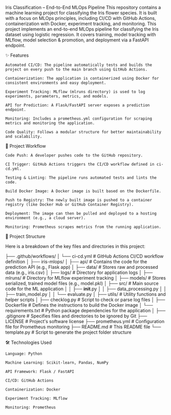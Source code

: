 Iris Classification – End-to-End MLOps Pipeline
This repository contains a machine learning project for classifying the Iris flower species. It is built with a focus on MLOps principles, including CI/CD with GitHub Actions, containerization with Docker, experiment tracking, and monitoring.
This project implements an end-to-end MLOps pipeline for classifying the Iris dataset using logistic regression. It covers training, model tracking with MLflow, model selection & promotion, and deployment via a FastAPI endpoint.

✨ Features

    Automated CI/CD: The pipeline automatically tests and builds the project on every push to the main branch using GitHub Actions.

    Containerization: The application is containerized using Docker for consistent environments and easy deployment.

    Experiment Tracking: MLflow (mlruns directory) is used to log experiments, parameters, metrics, and models.

    API for Prediction: A Flask/FastAPI server exposes a prediction endpoint.

    Monitoring: Includes a prometheus.yml configuration for scraping metrics and monitoring the application.

    Code Quality: Follows a modular structure for better maintainability and scalability.

🌊 Project Workflow

    Code Push: A developer pushes code to the GitHub repository.

    CI Trigger: GitHub Actions triggers the CI/CD workflow defined in ci-cd.yml.

    Testing & Linting: The pipeline runs automated tests and lints the code.

    Build Docker Image: A Docker image is built based on the Dockerfile.

    Push to Registry: The newly built image is pushed to a container registry (like Docker Hub or GitHub Container Registry).

    Deployment: The image can then be pulled and deployed to a hosting environment (e.g., a cloud server).

    Monitoring: Prometheus scrapes metrics from the running application.

📂 Project Structure

Here is a breakdown of the key files and directories in this project:

├── .github/workflows/
│   └── ci-cd.yml           # GitHub Actions CI/CD workflow definition
│
├── iris-mlops/
│   ├── api/                # Contains the code for the prediction API (e.g., Flask app)
│   ├── data/               # Stores raw and processed data (e.g., iris.csv)
│   ├── logs/               # Directory for application logs
│   ├── mlruns/             # Directory for MLflow experiment tracking
│   ├── models/             # Stores serialized, trained model files (e.g., model.pkl)
│   ├── src/                # Main source code for the ML application
│   │   ├── __init__.py
│   │   ├── data_processing.py
│   │   ├── train_model.py
│   │   └── evaluate.py
│   ├── utils/              # Utility functions and helper scripts
│   ├── checklog.py         # Script to check or parse log files
│   ├── Dockerfile          # Defines the instructions to build the Docker image
│   └── requirements.txt    # Python package dependencies for the application
│
├── .gitignore              # Specifies files and directories to be ignored by Git
├── LICENSE                 # Project's software license
├── prometheus.yml          # Configuration file for Prometheus monitoring
├── README.md               # This README file
└── template.py             # Script to generate the project folder structure

🛠️ Technologies Used

    Language: Python

    Machine Learning: Scikit-learn, Pandas, NumPy

    API Framework: Flask / FastAPI

    CI/CD: GitHub Actions

    Containerization: Docker

    Experiment Tracking: MLflow

    Monitoring: Prometheus
